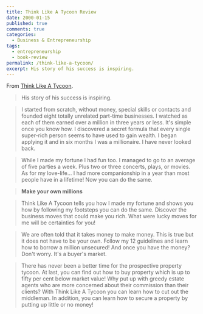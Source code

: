 ```yaml
---
title: Think Like A Tycoon Review
date: 2000-01-15
published: true
comments: true
categories:
  - Business & Entrepreneurship
tags:
  - entrepreneurship
  - book-review
permalink: /think-like-a-tycoon/
excerpt: His story of his success is inspiring.
---
```

From [Think Like A Tycoon](https://amzn.to/3LokrDY).

>His story of his success is inspiring.

>I started from scratch, without money, special skills or contacts and founded eight totally unrelated part-time businesses. I watched as each of them earned over a million in three years or less. It's simple once you know how. I discovered a secret formula that every single super-rich person seems to have used to gain wealth. I began applying it and in six months I was a millionaire. I have never looked back.

>While I made my fortune I had fun too. I managed to go to an average of five parties a week. Plus two or three concerts, plays, or movies. As for my love-life... I had more companionship in a year than most people have in a lifetime! Now you can do the same.

><strong>Make your own millions</strong>

>Think Like A Tycoon tells you how I made my fortune and shows you how by following my footsteps you can do the same. Discover the business moves that could make you rich. What were lucky moves for me will be certainties for you!

>We are often told that it takes money to make money. This is true but it does not have to be your own. Follow my 12 guidelines and learn how to borrow a million unsecured! And once you have the money? Don't worry. It's a buyer's market.

>There has never been a better time for the prospective property tycoon. At last, you can find out how to buy property which is up to fifty per cent below market value! Why put up with greedy estate agents who are more concerned about their commission than their clients? With Think Like A Tycoon you can learn how to cut out the middleman. In addition, you can learn how to secure a property by putting up little or no money!